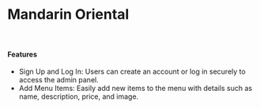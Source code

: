 <h1>Mandarin Oriental</h1>
<br>
<h4>Features</h4>
<ul>
  <li>Sign Up and Log In: Users can create an account or log in securely to access the admin panel.</li>
  <li>Add Menu Items: Easily add new items to the menu with details such as name, description, price, and image.</li>
</ul>

